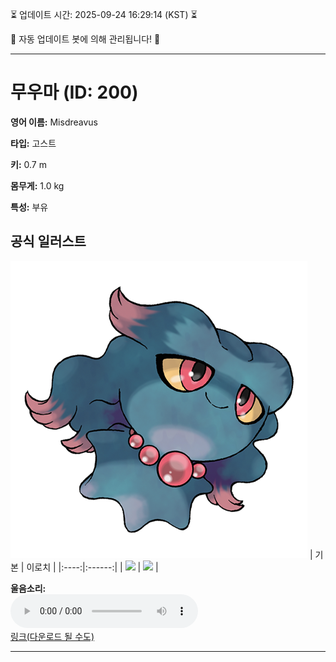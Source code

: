 
⏳ 업데이트 시간: 2025-09-24 16:29:14 (KST) ⏳

🤖 자동 업데이트 봇에 의해 관리됩니다! 🤖

---

# 무우마 (ID: 200)
**영어 이름:** Misdreavus

**타입:** 고스트

**키:** 0.7 m

**몸무게:** 1.0 kg

**특성:** 부유

## 공식 일러스트
![](https://raw.githubusercontent.com/PokeAPI/sprites/master/sprites/pokemon/other/official-artwork/200.png)
| 기본 | 이로치 |
|:----:|:------:|
| <img src="http://play.pokemonshowdown.com/sprites/ani/misdreavus.gif" width="200"> | <img src="http://play.pokemonshowdown.com/sprites/ani-shiny/misdreavus.gif" width="200"> |

**울음소리:**<br><audio controls src="https://raw.githubusercontent.com/PokeAPI/cries/main/cries/pokemon/latest/200.ogg"></audio><br> [링크(다운로드 될 수도)](https://raw.githubusercontent.com/PokeAPI/cries/main/cries/pokemon/latest/200.ogg)


---
